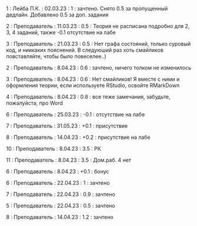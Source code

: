 1 : Лейба П.К. : 02.03.23 : 1 : зачтено. Снято 0.5 за пропущенный дедлайн. Добавлено 0.5 за доп. задания

2 : Преподаватель : 11.03.23 : 0.5 : Теория не расписана подробно для 2, 3, 4 заданий, также -0.1 отсутствие на лабе

3 : Преподаватель : 21.03.23 : 0.5 : Нет графа состояний,  только суровый код, и ниикаких пояснений. В следуюший раз хоть смайликов повставляйте, чтобы было повеселее..)

2 : Преподаватель : 8.04.23 : 0.6 : зачтено, ничего толком не изменилось

3 : Преподаватель : 8.04.23 : 0.6 : Нет смайликов! Я вместе с ними и оформления теории, если используете RStudio, освойте RMarkDown

4 : Преподаватель : 8.04.23 : 0.8 : все теже замечания, забудьте, пожалуйста, про Word

6 : Преподаватель : 25.03.23 : -0.1 : отсутствие на лабе

7 : Преподаватель : 31.05.23 : +0.1 : присутствие

8 : Преподаватель : 14.04.23 : +0.2 : присутствие на лабе

10 : Преподаватель : 8.04.23 : 3.5 : РК

11 : Преподаватель : 8.04.23 : 3.5 : Дом.раб. 4 нет

6 : Преподаватель : 8.04.23 : +0.1 : бонус

6 : Преподаватель : 22.04.23 : 1 : зачтено

7 : Преподаватель : 22.04.23 : 0.9 : зачтено

5 : Преподаватель : 22.04.23 : 0.5 : зачтено

8 : Преподаватель : 14.04.23 : 1.2 : зачтено
